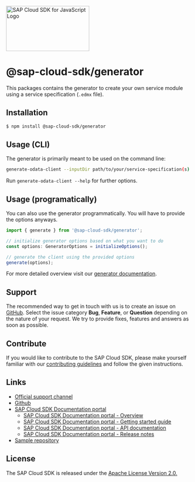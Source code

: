 <!-- sap-cloud-sdk-logo -->
<!-- This block is inserted by scripts/replace-common-readme.ts. Do not adjust it manually. -->
<a href="https://sap.github.io/cloud-sdk/docs/js/overview"><img src="https://help.sap.com/doc/2324e9c3b28748a4ae2ad08166d77675/1.0/en-US/logo-with-js.svg" alt="SAP Cloud SDK for JavaScript Logo" height="122.92" width="226.773"/></a>
<!-- sap-cloud-sdk-logo-stop -->

# @sap-cloud-sdk/generator

This packages contains the generator to create your own service module using a service specification (`.edmx` file).

## Installation

```sh
$ npm install @sap-cloud-sdk/generator
```

## Usage (CLI)

The generator is primarily meant to be used on the command line:

```sh
generate-odata-client --inputDir path/to/your/service-specification(s) --outputDir path/where/the/modules/are/stored
```

Run `generate-odata-client --help` for further options.

## Usage (programatically)

You can also use the generator programmatically. You will have to provide the options anyways.

```ts
import { generate } from '@sap-cloud-sdk/generator';

// initialize generator options based on what you want to do
const options: GeneratorOptions = initializeOptions();

// generate the client using the provided options
generate(options);
```

For more detailed overview visit our [generator documentation](https://sap.github.io/cloud-sdk/docs/js/features/odata/generate-odata-client).

<!-- sap-cloud-sdk-common-readme -->
<!-- This block is inserted by scripts/replace-common-readme.ts. Do not adjust it manually. -->
## Support

The recommended way to get in touch with us is to create an issue on [GitHub](https://github.com/SAP/cloud-sdk-js/issues).
Select the issue category **Bug**, **Feature**, or **Question** depending on the nature of your request.
We try to provide fixes, features and answers as soon as possible.

## Contribute

If you would like to contribute to the SAP Cloud SDK, please make yourself familiar with our [contributing guidelines](https://github.com/SAP/cloud-sdk-js/blob/main/CONTRIBUTING.md) and follow the given instructions.

## Links

- [Official support channel](https://github.com/SAP/cloud-sdk-js/issues/new/choose)
- [Github](https://github.com/SAP/cloud-sdk-js)
- [SAP Cloud SDK Documentation portal](https://sap.github.io/cloud-sdk)
  - [SAP Cloud SDK Documentation portal - Overview](https://sap.github.io/cloud-sdk/docs/js/overview)
  - [SAP Cloud SDK Documentation portal - Getting started guide](https://sap.github.io/cloud-sdk/docs/js/getting-started)
  - [SAP Cloud SDK Documentation portal - API documentation](https://sap.github.io/cloud-sdk/api/latest)
  - [SAP Cloud SDK Documentation portal - Release notes](https://sap.github.io/cloud-sdk/docs/js/release-notes)
- [Sample repository](https://github.com/SAP-samples/cloud-sdk-js)

## License

The SAP Cloud SDK is released under the [Apache License Version 2.0.](http://www.apache.org/licenses/)
<!-- sap-cloud-sdk-common-readme-stop -->
